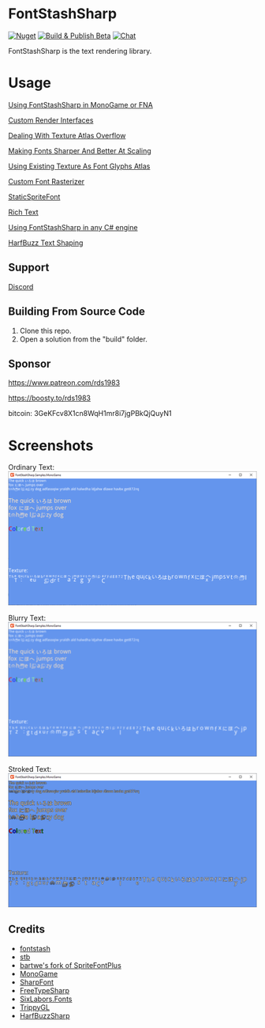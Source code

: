 # FontStashSharp
[![Nuget](https://img.shields.io/nuget/dt/FontStashSharp.MonoGame)](https://www.nuget.org/packages/FontStashSharp.MonoGame/)
[![Build & Publish Beta](https://github.com/FontStashSharp/FontStashSharp/actions/workflows/build-and-publish-beta.yml/badge.svg)](https://github.com/FontStashSharp/FontStashSharp/actions/workflows/build-and-publish-beta.yml)
[![Chat](https://img.shields.io/discord/628186029488340992.svg)](https://discord.gg/ZeHxhCY)

FontStashSharp is the text rendering library.

# Usage
[Using FontStashSharp in MonoGame or FNA](https://github.com/FontStashSharp/FontStashSharp/wiki/Using-FontStashSharp-in-MonoGame-or-FNA)

[Custom Render Interfaces](https://github.com/FontStashSharp/FontStashSharp/wiki/Custom-Render-Interfaces)

[Dealing With Texture Atlas Overflow](https://github.com/FontStashSharp/FontStashSharp/wiki/Dealing-With-Texture-Atlas-Overflow)

[Making Fonts Sharper And Better At Scaling](https://github.com/FontStashSharp/FontStashSharp/wiki/Making-Fonts-Sharper-And-Better-At-Scaling)

[Using Existing Texture As Font Glyphs Atlas](https://github.com/FontStashSharp/FontStashSharp/wiki/Using-Existing-Texture-As-Font-Glyphs-Atlas)

[Custom Font Rasterizer](https://github.com/FontStashSharp/FontStashSharp/wiki/Custom-Font-Rasterizer)

[StaticSpriteFont](https://github.com/FontStashSharp/FontStashSharp/wiki/StaticSpriteFont)

[Rich Text](https://github.com/FontStashSharp/FontStashSharp/wiki/Rich-Text)

[Using FontStashSharp in any C# engine](https://github.com/rds1983/FontStashSharp/wiki/Using-FontStashSharp-in-generic-game-engine)

[HarfBuzz Text Shaping](https://github.com/FontStashSharp/FontStashSharp/wiki/HarfBuzz-Text-Shaping)

## Support
[Discord](https://discord.gg/ZeHxhCY)

## Building From Source Code
1. Clone this repo.
2. Open a solution from the "build" folder.

## Sponsor
https://www.patreon.com/rds1983

https://boosty.to/rds1983

bitcoin: 3GeKFcv8X1cn8WqH1mr8i7jgPBkQjQuyN1

# Screenshots
Ordinary Text:
![](/screenshots/simple.png)

Blurry Text:
![](/screenshots/blurry.png)

Stroked Text:
![](/screenshots/stroked.png)

## Credits
* [fontstash](https://github.com/memononen/fontstash)
* [stb](https://github.com/nothings/stb)
* [bartwe's fork of SpriteFontPlus](https://github.com/bartwe/SpriteFontPlus)
* [MonoGame](http://www.monogame.net/)
* [SharpFont](https://github.com/Robmaister/SharpFont)
* [FreeTypeSharp](https://github.com/ryancheung/FreeTypeSharp)
* [SixLabors.Fonts](https://github.com/SixLabors/Fonts)
* [TrippyGL](https://github.com/SilkCommunity/TrippyGL)
* [HarfBuzzSharp](https://www.nuget.org/packages/HarfBuzzSharp/)
